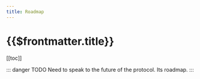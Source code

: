 ```yaml
---
title: Roadmap
---
```


# {{$frontmatter.title}}

[[toc]]

::: danger TODO
Need to speak to the future of the protocol. Its roadmap.
:::
